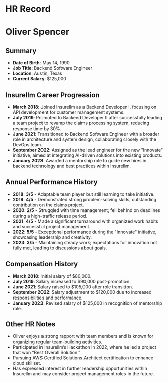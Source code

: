 # HR Record

# Oliver Spencer

## Summary
- **Date of Birth**: May 14, 1990
- **Job Title**: Backend Software Engineer
- **Location**: Austin, Texas
- **Current Salary**: $125,000  

## Insurellm Career Progression
- **March 2018**: Joined Insurellm as a Backend Developer I, focusing on API development for customer management systems.
- **July 2019**: Promoted to Backend Developer II after successfully leading a team project to revamp the claims processing system, reducing response time by 30%.
- **June 2021**: Transitioned to Backend Software Engineer with a broader role in architecture and system design, collaborating closely with the DevOps team.
- **September 2022**: Assigned as the lead engineer for the new "Innovate" initiative, aimed at integrating AI-driven solutions into existing products.
- **January 2023**: Awarded a mentorship role to guide new hires in backend technology and best practices within Insurellm.

## Annual Performance History
- **2018**: **3/5** - Adaptable team player but still learning to take initiative.
- **2019**: **4/5** - Demonstrated strong problem-solving skills, outstanding contribution on the claims project.
- **2020**: **2/5** - Struggled with time management; fell behind on deadlines during a high-traffic release period.
- **2021**: **4/5** - Made a significant turnaround with organized work habits and successful project management.
- **2022**: **5/5** - Exceptional performance during the "Innovate" initiative, showcasing leadership and creativity.
- **2023**: **3/5** - Maintaining steady work; expectations for innovation not fully met, leading to discussions about goals.

## Compensation History
- **March 2018**: Initial salary of $80,000.
- **July 2019**: Salary increased to $90,000 post-promotion.
- **June 2021**: Salary raised to $105,000 after role transition.
- **September 2022**: Salary adjustment to $120,000 due to increased responsibilities and performance.
- **January 2023**: Revised salary of $125,000 in recognition of mentorship role.

## Other HR Notes
- Oliver enjoys a strong rapport with team members and is known for organizing regular team-building activities.
- Participated in Insurellm’s Hackathon in 2022, where he led a project that won “Best Overall Solution.” 
- Pursuing AWS Certified Solutions Architect certification to enhance cloud skillset.
- Has expressed interest in further leadership opportunities within Insurellm and may consider project management roles in the future.